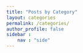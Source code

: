 ```yaml
---
title: "Posts by Category"
layout: categories
permalink: /categories/
author_profile: false
sidebar : 
    nav : "side"
---
```

